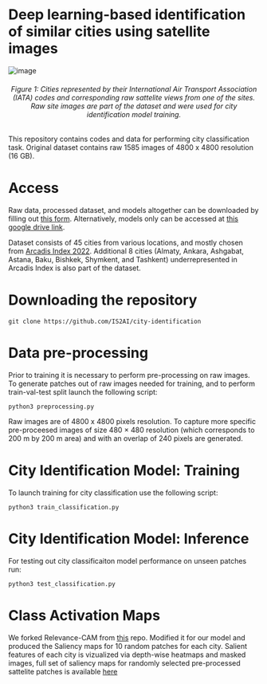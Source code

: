 # Deep learning-based identification of similar cities using satellite images

![image](https://github.com/IS2AI/city-similarity/assets/5821328/330f7d3d-e5a5-4f42-8631-e3bf837bd8df)
<h6 align="center"> Figure 1: Cities represented by their International Air Transport Association (IATA) codes and corresponding raw sattelite views from one of the sites. Raw site images are part of the dataset and were used for city identification model training. </h6>

This repository contains codes and data for performing city classification task. Original dataset contains raw 1585 images of 4800 x 4800 resolution (16 GB). 

# Access

Raw data, processed dataset, and models altogether can be downloaded by filling out [this form](https://forms.gle/vsg8SqTB1V6iqXx3A).
Alternatively, models only can be accessed at [this google drive link](https://drive.google.com/drive/folders/1-7C7YY3ejCsLZlXKM5o0E8kT5IY2ROyK?usp=sharing).

Dataset consists of 45 cities from various locations, and mostly chosen from [Arcadis Index 2022](https://www.arcadis.com/en/knowledge-hub/perspectives/global/sustainable-cities-index). Additional 8 cities (Almaty, Ankara, Ashgabat, Astana, Baku, Bishkek, Shymkent, and Tashkent) underrepresented in Arcadis Index is also part of the dataset.

# Downloading the repository

```
git clone https://github.com/IS2AI/city-identification
```

# Data pre-processing 

Prior to training it is necessary to perform pre-processing on raw images. To generate patches out of raw images needed for training, and to perform train-val-test split launch the following script:

```
python3 preprocessing.py
```
Raw images are of 4800 x 4800 pixels resolution. To capture more specific pre-proceesed images of size 480 × 480 resolution (which corresponds to 200 m by 200 m area) and with an overlap of 240 pixels are generated.

# City Identification Model: Training

To launch training for city classification use the following script:
```
python3 train_classification.py
```

# City Identification Model: Inference

For testing out city classificaiton model performance on unseen patches run:
```
python3 test_classification.py
```

# Class Activation Maps

We forked Relevance-CAM from [this](https://github.com/mongeoroo/Relevance-CAM) repo. Modified it for our model and produced the Saliency maps for 10 random patches for each city. Salient features of each city is vizualized via depth-wise heatmaps and masked images, full set of saliency maps for randomly selected pre-processed sattelite patches is available [here](https://drive.google.com/drive/folders/1ryIsorRSUBuroRSG3gmCJCwrGWvK6uxQ?usp=sharing)
